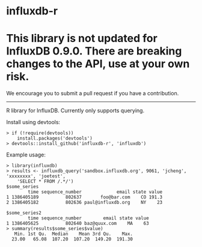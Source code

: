 influxdb-r
==========

# This library is not updated for InfluxDB 0.9.0. There are breaking changes to the API, use at your own risk.

We encourage you to submit a pull request if you have a contribution.

----------



R library for InfluxDB. Currently only supports querying.

Install using devtools:

```
> if (!require(devtools))
    install.packages('devtools')
> devtools::install_github('influxdb-r', 'influxdb')
```

Example usage:

```
> library(influxdb)
> results <- influxdb_query('sandbox.influxdb.org', 9061, 'jcheng', 'xxxxxxxx', 'joetest',
    'SELECT * FROM /.*/')
$some_series
        time sequence_number             email state value
1 1386405189          802637       foo@bar.com    CO 191.3
2 1386405182          802636 paul@influxdb.org    NY    23

$some_series2
        time sequence_number        email state value
1 1386405625          802640 baz@quux.com    MA    63
> summary(results$some_series$value)
   Min. 1st Qu.  Median    Mean 3rd Qu.    Max. 
  23.00   65.08  107.20  107.20  149.20  191.30 
```
